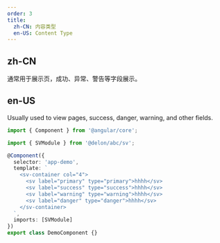 ```yaml
---
order: 3
title:
  zh-CN: 内容类型
  en-US: Content Type
---
```


## zh-CN

通常用于展示页，成功、异常、警告等字段展示。

## en-US

Usually used to view pages, success, danger, warning, and other fields.

```ts
import { Component } from '@angular/core';

import { SVModule } from '@delon/abc/sv';

@Component({
  selector: 'app-demo',
  template: `
    <sv-container col="4">
      <sv label="primary" type="primary">hhhh</sv>
      <sv label="success" type="success">hhhh</sv>
      <sv label="warning" type="warning">hhhh</sv>
      <sv label="danger" type="danger">hhhh</sv>
    </sv-container>
  `,
  imports: [SVModule]
})
export class DemoComponent {}
```
